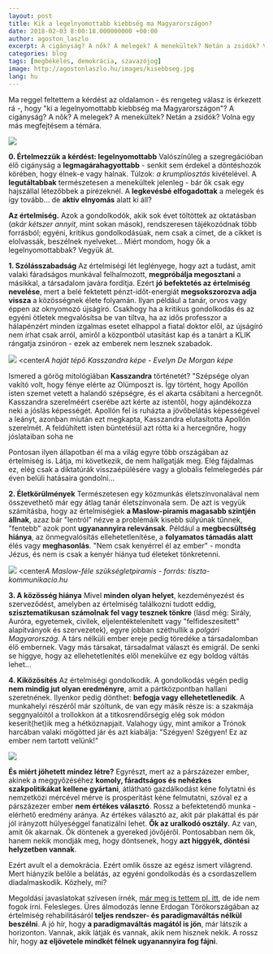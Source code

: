 ```yaml
---
layout: post
title: Kik a legelnyomottabb kiebbség ma Magyarországon?
date: 2018-02-03 8:00:18.000000000 +00:00
author: agoston_laszlo
excerpt: A cigányság? A nők? A melegek? A menekültek? Netán a zsidók? Volna egy más megfejtésem a témára.
categories: blog
tags: [megbékélés, demokrácia, szavazójog]
image: http://agostonlaszlo.hu/images/kisebbseg.jpg
lang: hu
---
```

Ma reggel feltettem a kérdést az oldalamon - és rengeteg válasz is érkezett rá -, hogy "ki a legelnyomottabb kiebbség ma Magyarországon"? A cigányság? A nők? A melegek? A menekültek? Netán a zsidók? Volna egy más megfejtésem a témára.

![](http://agostonlaszlo.hu/images/kisebbseg.jpg)

**0. Értelmezzük a kérdést: legelnyomottabb**
Valószínűleg a szegregációban élő cigányság a **legmagárahagyottabb** - senkit sem érdekel a döntéshozók körében, hogy élnek-e vagy halnak. Túlzok: *a krumpliosztás* kivételével. A **legutáltabbak** természetesen a menekültek jelenleg - bár ők csak egy hajszállal létezőbbek a pirézeknél. A **legkevésbé elfogadottak** a melegek és így tovább... de **aktív elnyomás** alatt ki áll?

**Az értelmiség.** Azok a gondolkodók, akik sok évet töltöttek az oktatásban (*akár kétszer annyit*, mint sokan mások), rendszeresen tájékozódnak több forrásból; egyéni, kritikus gondolkodásúak, nem csak a címet, de a cikket is elolvassák, beszélnek nyelveket... Miért mondom, hogy ők a legelnyomottabbak? Vegyük át.

**1. Szólásszabadság**
Az értelmiségi lét leglényege, hogy azt a tudást, amit valaki fáradságos munkával felhalmozott, **megpróbálja megosztani** a másikkal, a társadalom javára fordítja. Ezért **jó befektetés az értelmiség nevelése**, mert a belé fektetett pénzt-időt-energiát **megsokszorozva adja vissza** a közösségnek élete folyamán. Ilyan például a tanár, orvos vagy éppen az oknyomozó újságíró. Csakhogy ha a kritikus gondolkodás és az egyéni ötletek megvalósítsa be van tiltva, ha az idős professzor a hálapénzért minden izgalmas esetet elhappol a fiatal doktor elől, az újságíró nem írhat csak arról, amiről a központból utasítást kap és a tanárt a KLIK rángatja zsinóron - ezek az emberek nem lesznek szabadok. 

![](http://agostonlaszlo.hu/images/kasszandra.jpg)
<center<i>A haját tépő Kasszandra képe - Evelyn De Morgan képe</i></center>

Ismered a görög mitológiában **Kasszandra** történetét? "Szépsége olyan vakító volt, hogy fénye elérte az Olümposzt is. Így történt, hogy Apollón isten szemet vetett a halandó szépségre, és el akarta csábítani a hercegnőt. Kasszandra szerelméért cserébe azt kérte az istentől, hogy ajándékozza neki a jóslás képességét. Apollón fel is ruházta a jövőbelátás képességével a leányt, azonban miután ezt megkapta, Kasszandra elutasította Apollón szerelmét. A feldühített isten büntetésül azt rótta ki a hercegnőre, hogy jóslataiban soha ne 

Pontosan ilyen állapotban él ma a világ egyre több országában az értelmiség is. Látja, mi következik, de nem hallgatják meg. Elég fájdalmas ez, elég csak a diktatúrák visszaépülésére vagy a globális felmelegedés pár éven belüli hatásaira gondolni...

**2. Életkörülmények**
Természetesen egy közmunkás életszínvonalával nem összevethető már egy átlag tanár életszínvonala sem. De azt is vegyük számításba, hogy az értelmiségiek **a Maslow-piramis magasabb szintjén állnak**, azaz bár "lentról" nézve a problémáik kisebb súlyúnak tűnnek, "fentebb" azok pont **ugyanannyira relevánsak**. Például a **megbecsültség hiánya**, az önmegvalósítás ellehetetlenítése, a **folyamatos támadás alatt** élés vagy **meghasonlás**. "Nem csak kenyérrel él az ember" - mondta Jézus, és nem is csak a kenyér hiánya tud életeket tönkretenni.

![](http://tiszta-kommunikacio.hu/wp-content/uploads/2015/01/maslow-tk-1024x838.jpg)
<center<i>A Maslow-féle szükségletpiramis - forrás: tiszta-kommunikacio.hu</i></center>

**3. A közösség hiánya**
Mivel **minden olyan helyet**, kezdeményezést és szerveződést, amelyben az értelmiség találkozni tudott eddig, **szisztematikusan számolnak fel vagy tesznek tönkre** (lásd még: Sirály, Auróra, egyetemek, civilek, eljelentéktelenített vagy "felfideszesített" alapítványok és szervezetek), egyre jobban széthullik a *polgári Magyarország*. A társ nélküli ember ereje pedig töredéke a társadalomban élő embernek. Vagy más társakat, társadalmat választ és emigrál. De senki se higgye, hogy az ellehetetlenítés elől menekülve ez egy boldog váltás lehet...

**4. Kiközösítés**
Az értelmiségi gondolkodik. A gondolkodás végén pedig **nem mindig jut olyan eredményre**, amit a pártközpontban hallani szeretnének. Ilyenkor pedig dönthet: **befogja vagy ellehetetlenedik**. A munkahelyi részéről már szóltunk, de van egy másik része is: a szakmája seggnyalóitól a trollokkon át a titkosrendőrségig elég sok módon keserít(het)ik meg a hétköznapjait. Valahogy úgy, mint amikor a Trónok harcában valaki mögötted jár és azt kiabálja: "Szégyen! Szégyen! Ez az ember nem tartott velünk!"

![](https://media.giphy.com/media/m6tmCnGCNvTby/giphy.gif)

**És miért jöhetett mindez létre?** Egyrészt, mert az a párszázezer ember, akinek a meggyőzéséhez **komoly, fáradtságos és nehézkes szakpolitikákat kellene gyártani**, átlátható gazdálkodást kéne folytatni és nemzetközi mércével mérve is prosperitást kéne felmutatni, szóval ez a párszázezer ember **nem értékes választó**. Rossz a befektetendő munka - elérhető eredmény aránya. Az értékes választó az, akit pár plakáttal és pár jól irányzott hülyeséggel fanatizálni lehet. **Ők az uralkodó osztály.** Az van, amit ők akarnak. Ők döntenek a gyereked jövőjéről. Pontosabban nem ők, hanem nekik mondják meg, hogy döntsenek, hogy **azt higgyék, döntési helyzetben vannak**.

Ezért avult el a demokrácia. Ezért omlik össze az egész ismert világrend. Mert hiányzik belőle a belátás, az egyéni gondolkodás és a csordaszellem diadalmaskodik. Közhely, mi?

Megoldási javaslatokat szívesen írnék, [már meg is tettem pl. itt](http://agostonlaszlo.hu/blog/minden-ember-egyenlo/), de  ide nem fogok írni. Felesleges. Üres álmodozás lenne Erdogan Törökországában az értelmiség rehabilitásáról **teljes rendszer- és paradigmaváltás nélkül beszélni**. A jó hír, hogy **a paradigmaváltás magától is jön**, már látszik a horizonton. Vannak, akik látják és vannak, akik nem hisznek nekik. A rossz hír, hogy **az eljövetele mindkét félnek ugyanannyira fog fájni**.
